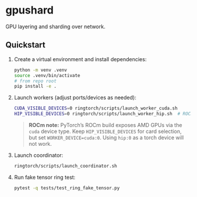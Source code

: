 # gpushard
GPU layering and sharding over network.

## Quickstart

1. Create a virtual environment and install dependencies:
   ```bash
   python -m venv .venv
   source .venv/bin/activate
   # from repo root
   pip install -e .
   ```

2. Launch workers (adjust ports/devices as needed):
   ```bash
   CUDA_VISIBLE_DEVICES=0 ringtorch/scripts/launch_worker_cuda.sh
   HIP_VISIBLE_DEVICES=0 ringtorch/scripts/launch_worker_hip.sh  # ROCm build; uses WORKER_DEVICE=cuda:0
   ```

   > **ROCm note:** PyTorch’s ROCm build exposes AMD GPUs via the `cuda` device type.
   > Keep `HIP_VISIBLE_DEVICES` for card selection, but set `WORKER_DEVICE=cuda:0`.
   > Using `hip:0` as a torch device will not work.

3. Launch coordinator:
   ```bash
   ringtorch/scripts/launch_coordinator.sh
   ```

4. Run fake tensor ring test:
   ```bash
   pytest -q tests/test_ring_fake_tensor.py
   ```
